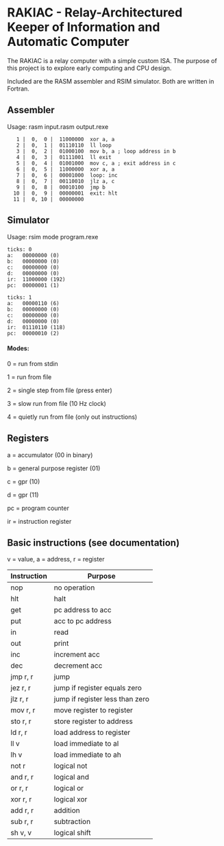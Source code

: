 # RAKIAC - Relay-Architectured Keeper of Information and Automatic Computer

The RAKIAC is a relay computer with a simple custom ISA.
The purpose of this project is to explore early computing and CPU design.

Included are the RASM assembler and RSIM simulator. Both are written in Fortran.

## Assembler

Usage: rasm input.rasm output.rexe

```
   1 |  0,  0 |  11000000  xor a, a                        
   2 |  0,  1 |  01110110  ll loop                         
   3 |  0,  2 |  01000100  mov b, a ; loop address in b    
   4 |  0,  3 |  01111001  ll exit                         
   5 |  0,  4 |  01001000  mov c, a ; exit address in c    
   6 |  0,  5 |  11000000  xor a, a                        
   7 |  0,  6 |  00001000  loop: inc                       
   8 |  0,  7 |  00110010  jlz a, c                        
   9 |  0,  8 |  00010100  jmp b                           
  10 |  0,  9 |  00000001  exit: hlt                       
  11 |  0, 10 |  00000000                                  
```

## Simulator

Usage: rsim mode program.rexe

```
ticks: 0
a:   00000000 (0)
b:   00000000 (0)
c:   00000000 (0)
d:   00000000 (0)
ir:  11000000 (192)
pc:  00000001 (1)

ticks: 1
a:   00000110 (6)
b:   00000000 (0)
c:   00000000 (0)
d:   00000000 (0)
ir:  01110110 (118)
pc:  00000010 (2)
```

#### Modes:

0 = run from stdin

1 = run from file

2 = single step from file (press enter)

3 = slow run from file (10 Hz clock)

4 = quietly run from file (only out instructions)

## Registers

a = accumulator (00 in binary)

b = general purpose register (01)

c = gpr (10)

d = gpr (11)

pc = program counter

ir = instruction register

## Basic instructions (see documentation)

v = value, a = address, r = register

| Instruction | Purpose |
| ----------- | ------- |
| nop | no operation |
| hlt | halt |
| get | pc address to acc |
| put | acc to pc address |
| in | read |
| out | print |
| inc | increment acc |
| dec | decrement acc |
| jmp r, r | jump |
| jez r, r | jump if register equals zero |
| jlz r, r | jump if register less than zero |
| mov r, r | move register to register |
| sto r, r | store register to address |
| ld r, r | load address to register |
| ll v | load immediate to al |
| lh v | load immediate to ah |
| not r | logical not |
| and r, r | logical and |
| or r, r | logical or |
| xor r, r | logical xor |
| add r, r | addition |
| sub r, r | subtraction |
| sh v, v | logical shift |
